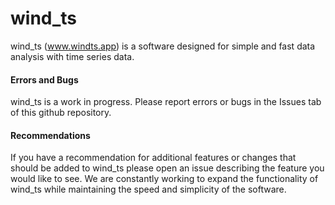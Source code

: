 # wind_ts
wind_ts (www.windts.app) is a software designed for simple and fast data analysis with time series data.

#### Errors and Bugs
wind_ts is a work in progress. Please report errors or bugs in the Issues tab of this github repository. 

#### Recommendations
If you have a recommendation for additional features or changes that should be added to wind_ts please open an issue describing the feature you would like to see. We are constantly working to expand the functionality of wind_ts while maintaining the speed and simplicity of the software.
